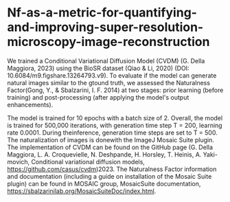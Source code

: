 # Nf-as-a-metric-for-quantifying-and-improving-super-resolution-microscopy-image-reconstruction
We trained a Conditional Variational Diffusion Model (CVDM) (G. Della Maggiora, 2023) using the BioSR dataset (Qiao & Li, 2020) (DOI: 10.6084/m9.figshare.13264793.v9). To evaluate if the model can generate natural images similar to the gtound truth, we assessed the Naturalness Factor(Gong, Y., & Sbalzarini, I. F. 2014) at two stages: prior learning (before training) and post-processing (after applying the model's output enhancements).

The model is trained for 10 epochs with a batch size of 2. Overall, the model is trained for 500,000 iterations, with generation time step T = 200, learning rate 0.0001. 
During theinference, generation time steps are set to T = 500. The naturalization of images is donewith the ImageJ Mosaic Suite plugin. 
The implementation of CVDM can be found on the GitHub page (G. Della Maggiora, L. A. Croquevielle, N. Deshpande, H. Horsley, T. Heinis, A. Yaki-movich, Conditional variational diffusion models, https://github.com/casus/cvdm)2023. 
The Naturalness Factor information and documentation (including a guide on installation of the Mosaic Suite plugin) can be found in  MOSAIC group, MosaicSuite documentation, https://sbalzarinilab.org/MosaicSuiteDoc/index.html.

